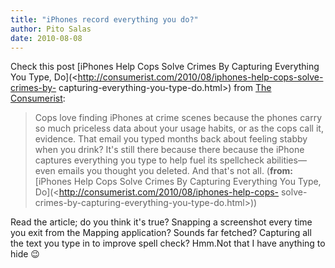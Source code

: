 ```yaml
---
title: "iPhones record everything you do?"
author: Pito Salas
date: 2010-08-08
---
```




Check this post [iPhones Help Cops Solve Crimes By Capturing Everything You
Type, Do](<http://consumerist.com/2010/08/iphones-help-cops-solve-crimes-by-
capturing-everything-you-type-do.html>) from [The
Consumerist](<http://consumerist.com/index.xml>):

> Cops love finding iPhones at crime scenes because the phones carry so much
> priceless data about your usage habits, or as the cops call it, evidence.
> That email you typed months back about feeling stabby when you drink? It's
> still there because there because the iPhone captures everything you type to
> help fuel its spellcheck abilities—even emails you thought you deleted. And
> that's not all. (**from:**[iPhones Help Cops Solve Crimes By Capturing
> Everything You Type, Do](<http://consumerist.com/2010/08/iphones-help-cops-
> solve-crimes-by-capturing-everything-you-type-do.html>))

Read the article; do you think it's true? Snapping a screenshot every time you
exit from the Mapping application? Sounds far fetched? Capturing all the text
you type in to improve spell check? Hmm.Not that I have anything to hide 😉


